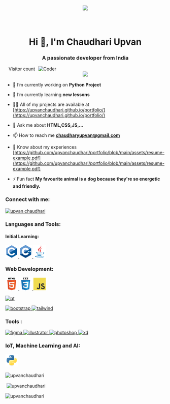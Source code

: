 <h1 align="center">
  <a href="https://git.io/typing-svg">
    <img src="https://readme-typing-svg.herokuapp.com?font=Fira+Code&size=30&pause=1000&center=true&vCenter=true&width=450&height=70&lines=Hello%2C+There!+%F0%9F%91%8B">
  </a>
</h1>

<img src="https://www.animatedimages.org/data/media/562/animated-line-image-0111.gif" width="1000" height="2" />

<h1 align="center">Hi 👋, I'm Chaudhari Upvan</h1>
<h3 align="center">A passionate developer from India</h3>

<img alt="Coder" align="right" width="400"
     src= "https://media2.giphy.com/media/v1.Y2lkPTc5MGI3NjExZjRkYjEyNmYxZGMxNDljOTQ1YzFlZjI1YjU0Yzc3OGFjMDEyNmU5OSZjdD1n/qgQUggAC3Pfv687qPC/giphy.gif">
     
<p align="center"> 
  Visitor count<br>
  <img src="https://profile-counter.glitch.me/upvanchaudhri/count.svg" />
</p>


- 🔭 I’m currently working on **Python Project**

- 🌱 I’m currently learning **new lessons**

- 👨‍💻 All of my projects are available at [https://upvanchaudhari.github.io/portfolio/](https://upvanchaudhari.github.io/portfolio/)

- 💬 Ask me about **HTML,CSS,JS,...**

- 📫 How to reach me **chaudharyupvan@gmail.com**

- 📄 Know about my experiences [https://github.com/upvanchaudhari/portfolio/blob/main/assets/resume-example.pdf](https://github.com/upvanchaudhari/portfolio/blob/main/assets/resume-example.pdf)

- ⚡ Fun fact **My favourite animal is a dog because they're so energetic and friendly.**

<h3 align="left">Connect with me:</h3>
<p align="left">
<a href="https://linkedin.com/in/upvan chaudhari" target="blank"><img align="center" src="https://raw.githubusercontent.com/rahuldkjain/github-profile-readme-generator/master/src/images/icons/Social/linked-in-alt.svg" alt="upvan chaudhari" height="30" width="40" /></a>
</p>

<h3 align="left">Languages and Tools:</h3>
<h4 align="left">Initial Learning:</h4>
<p align="left">

  <a href="https://www.cprogramming.com/" target="_blank" rel="noreferrer"> <img src="https://raw.githubusercontent.com/devicons/devicon/master/icons/c/c-original.svg" alt="c" width="40" height="40"/> </a>  <a href="https://www.w3schools.com/cpp/" target="_blank" rel="noreferrer"> <img src="https://raw.githubusercontent.com/devicons/devicon/master/icons/cplusplus/cplusplus-original.svg" alt="cplusplus" width="40" height="40"/> </a> <a href="https://www.java.com" target="_blank" rel="noreferrer"> <img src="https://raw.githubusercontent.com/devicons/devicon/master/icons/java/java-original.svg" alt="java" width="40" height="40"/> </a> 
  
  <h3 align="left">Web Development:</h3>

 <a href="https://www.w3.org/html/" target="_blank" rel="noreferrer"> <img src="https://raw.githubusercontent.com/devicons/devicon/master/icons/html5/html5-original-wordmark.svg" alt="html5" width="40" height="40"/> </a>  <a href="https://www.w3schools.com/css/" target="_blank" rel="noreferrer"> <img src="https://raw.githubusercontent.com/devicons/devicon/master/icons/css3/css3-original-wordmark.svg" alt="css3" width="40" height="40"/> </a>  <a href="https://developer.mozilla.org/en-US/docs/Web/JavaScript" target="_blank" rel="noreferrer"> <img src="https://raw.githubusercontent.com/devicons/devicon/master/icons/javascript/javascript-original.svg" alt="javascript" width="40" height="40"/> </a> 

 <a href="https://www.qt.io/" target="_blank" rel="noreferrer"> 
          <img src="https://upload.wikimedia.org/wikipedia/commons/0/0b/Qt_logo_2016.svg" alt="qt" width="40" height="40"/> </a> 
    
 <a href="https://getbootstrap.com" target="_blank" rel="noreferrer"> <img src="https://getbootstrap.com/docs/5.3/assets/brand/bootstrap-logo-shadow.png" alt="bootstrap" width="40" height="40"/> </a>  <a href="https://tailwindcss.com/" target="_blank" rel="noreferrer"> <img src="https://www.vectorlogo.zone/logos/tailwindcss/tailwindcss-icon.svg" alt="tailwind" width="40" height="40"/> </a>

<h3 align="left" > Tools : </h3>
<a href="https://www.figma.com/" target="_blank" rel="noreferrer"> 
          <img src="https://www.vectorlogo.zone/logos/figma/figma-icon.svg" alt="figma" width="40" height="40"/> 
<a href="https://www.adobe.com/in/products/illustrator.html" target="_blank" rel="noreferrer"> 
          <img src="https://www.vectorlogo.zone/logos/adobe_illustrator/adobe_illustrator-icon.svg" alt="illustrator" width="40" height="40"/> 
<a href="https://www.photoshop.com/en" target="_blank" rel="noreferrer"> 
          <img src="https://upload.wikimedia.org/wikipedia/commons/a/af/Adobe_Photoshop_CC_icon.svg" alt="photoshop" width="40" height="40"/> </a> 
<a href="https://www.adobe.com/products/xd.html" target="_blank" rel="noreferrer"> 
          <img src="https://upload.wikimedia.org/wikipedia/commons/c/c2/Adobe_XD_CC_icon.svg" alt="xd" width="40" height="40"/> </a> 
   
   <h3 align="left" >  IoT, Machine Learning and AI:</h3>
  <a href="https://www.python.org" target="_blank" rel="noreferrer"> <img src="https://raw.githubusercontent.com/devicons/devicon/master/icons/python/python-original.svg" alt="python" width="40" height="40"/> </a>

</p>
<p><img align="center" src="https://github-readme-streak-stats.herokuapp.com/?user=upvanchaudhari&" alt="upvanchaudhari" /></p>





<p>&nbsp;<img align="center" src="https://github-readme-stats.vercel.app/api?username=upvanchaudhari&show_icons=true&locale=en" alt="upvanchaudhari" /> </p>










<p><img align="center" src="https://github-readme-stats.vercel.app/api/top-langs?username=upvanchaudhari&show_icons=true&locale=en&layout=compact" alt="upvanchaudhari" /></p>
